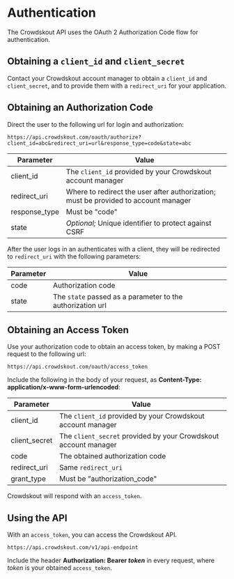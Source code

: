 
# Authentication

The Crowdskout API uses the OAuth 2 Authorization Code flow for authentication.

## Obtaining a `client_id` and `client_secret`

Contact your Crowdskout account manager to obtain a `client_id` and `client_secret`, and to provide
them with a `redirect_uri` for your application.

## Obtaining an Authorization Code

Direct the user to the following url for login and authorization:

`https://api.crowdskout.com/oauth/authorize?client_id=abc&redirect_uri=url&response_type=code&state=abc`

Parameter | Value
---- | ----
client_id | The `client_id` provided by your Crowdskout account manager
redirect_uri | Where to redirect the user after authorization; must be provided to account manager
response_type | Must be "code"
state | _Optional;_ Unique identifier to protect against CSRF

After the user logs in an authenticates with a client, they will be redirected to `redirect_uri` with the following parameters:

Parameter | Value
---- | ----
code | Authorization code
state | The `state` passed as a parameter to the authorization url

## Obtaining an Access Token

Use your authorization code to obtain an access token, by making a POST request to the following
url:

`https://api.crowdskout.com/oauth/access_token`

Include the following in the body of your request, as **Content-Type: application/x-www-form-urlencoded**:

Parameter | Value
---- | ----
client_id | The `client_id` provided by your Crowdskout account manager
client_secret | The `client_secret` provided by your Crowdskout account manager
code | The obtained authorization code
redirect_uri | Same `redirect_uri`
grant_type | Must be "authorization_code"

Crowdskout will respond with an `access_token`.

## Using the API

With an `access_token`, you can access the Crowdskout API.

`https://api.crowdskout.com/v1/api-endpoint`

Include the header **Authorization: Bearer _token_** in every request, where _token_ is your obtained
`access_token`.


